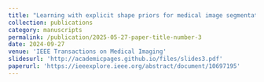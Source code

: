 ```yaml
---
title: "Learning with explicit shape priors for medical image segmentation"
collection: publications
category: manuscripts
permalink: /publication/2025-05-27-paper-title-number-3
date: 2024-09-27
venue: 'IEEE Transactions on Medical Imaging'
slidesurl: 'http://academicpages.github.io/files/slides3.pdf'
paperurl: 'https://ieeexplore.ieee.org/abstract/document/10697195'
---
```

